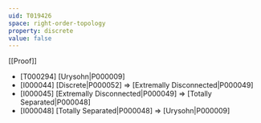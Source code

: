 ```yaml
---
uid: T019426
space: right-order-topology
property: discrete
value: false
---
```

[[Proof]]

* [T000294] [Urysohn|P000009]
* [I000044] [Discrete|P000052] => [Extremally Disconnected|P000049]
* [I000045] [Extremally Disconnected|P000049] => [Totally Separated|P000048]
* [I000048] [Totally Separated|P000048] => [Urysohn|P000009]

